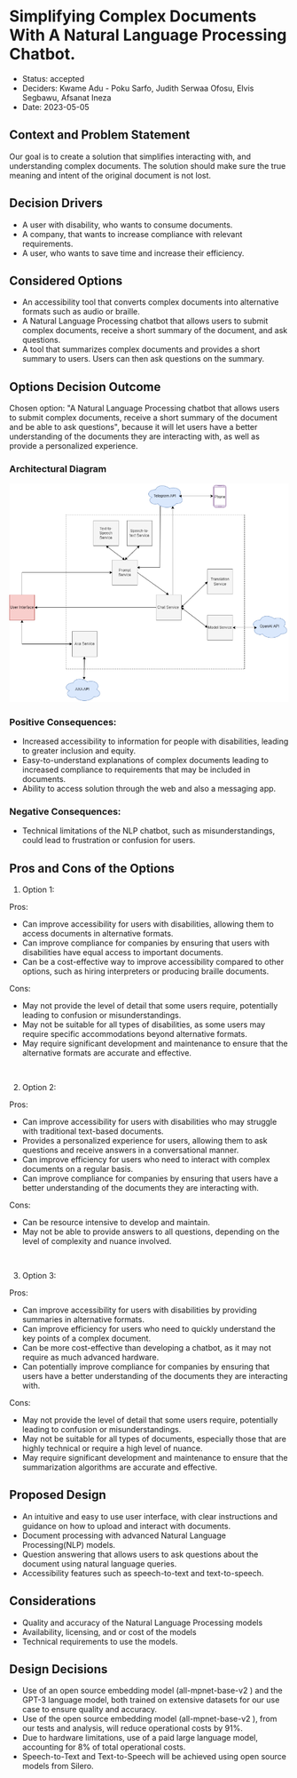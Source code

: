 # Simplifying Complex Documents With A Natural Language Processing Chatbot.

* Status: accepted 
* Deciders: Kwame Adu - Poku Sarfo, Judith Serwaa Ofosu, Elvis Segbawu, Afsanat Ineza
* Date: 2023-05-05

## Context and Problem Statement
Our goal is to create a solution that simplifies interacting with, and understanding complex documents. The solution should make sure the true meaning and intent of the original document is not lost.

## Decision Drivers

* A user with disability, who wants to consume documents.
* A company, that wants to increase compliance with relevant requirements.
* A user, who wants to save time and increase their efficiency.

## Considered Options

* An accessibility tool that converts complex documents into alternative formats such as audio or braille.
* A Natural Language Processing chatbot that allows users to submit complex documents, receive a short summary of the document, and ask questions.
* A tool that summarizes complex documents and provides a short summary to users. Users can then ask questions on the summary.

## Options Decision Outcome

Chosen option: "A Natural Language Processing chatbot that allows users to submit complex documents, receive a short summary of the document and be able to ask questions", because it will let users have a better understanding of the documents they are interacting with, as well as provide a personalized experience.

### Architectural Diagram

![architectural-diagram](./img/architectural-diagram.png)

### Positive Consequences:

- Increased accessibility to information for people with disabilities, leading to greater inclusion and equity.
- Easy-to-understand explanations of complex documents leading to increased compliance to requirements that may be included in documents.
- Ability to access solution through the web and also a messaging app.

### Negative Consequences:

- Technical limitations of the NLP chatbot, such as  misunderstandings, could lead to frustration or confusion for users.

## Pros and Cons of the Options

1. Option 1:

Pros:
- Can improve accessibility for users with disabilities, allowing them to access documents in alternative formats.
- Can improve compliance for companies by ensuring that users with disabilities have equal access to important documents.
- Can be a cost-effective way to improve accessibility compared to other options, such as hiring interpreters or producing braille documents.

Cons:
- May not provide the level of detail that some users require, potentially leading to confusion or misunderstandings.
- May not be suitable for all types of disabilities, as some users may require specific accommodations beyond alternative formats.
- May require significant development and maintenance to ensure that the alternative formats are accurate and effective.

&nbsp;

2. Option 2:

Pros:
- Can improve accessibility for users with disabilities who may struggle with traditional text-based documents.
- Provides a personalized experience for users, allowing them to ask questions and receive answers in a conversational manner.
- Can improve efficiency for users who need to interact with complex documents on a regular basis.
- Can improve compliance for companies by ensuring that users have a better understanding of the documents they are interacting with.

Cons:
- Can be resource intensive to develop and maintain.
- May not be able to provide answers to all questions, depending on the level of complexity and nuance involved.

&nbsp;

3. Option 3:

Pros:
- Can improve accessibility for users with disabilities by providing summaries in alternative formats.
- Can improve efficiency for users who need to quickly understand the key points of a complex document.
- Can be more cost-effective than developing a chatbot, as it may not require as much advanced hardware.
- Can potentially improve compliance for companies by ensuring that users have a better understanding of the documents they are interacting with.

Cons:
- May not provide the level of detail that some users require, potentially leading to confusion or misunderstandings.
- May not be suitable for all types of documents, especially those that are highly technical or require a high level of nuance.
- May require significant development and maintenance to ensure that the summarization algorithms are accurate and effective.

## Proposed Design

* An intuitive and easy to use user interface, with clear instructions and guidance on how to upload and interact with documents. 
* Document processing with advanced Natural Language Processing(NLP) models.
* Question answering that allows users to ask questions about the document using natural language queries.
* Accessibility features such as speech-to-text and text-to-speech.

## Considerations

* Quality and accuracy of the Natural Language Processing models
* Availability, licensing, and or cost of the models
* Technical requirements to use the models.

## Design Decisions

* Use of an open source embedding model (all-mpnet-base-v2
) and the GPT-3 language model, both trained on extensive datasets for our use case to ensure quality and accuracy.
* Use of the open source embedding model (all-mpnet-base-v2
), from our tests and analysis, will reduce operational costs by 91%.
* Due to hardware limitations, use of a paid large language model, accounting for 8% of total operational costs.
* Speech-to-Text and Text-to-Speech will be achieved using open source models from Silero.
